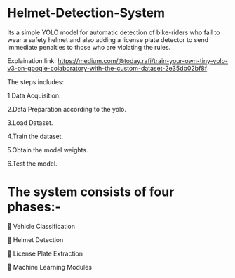 # Helmet-Detection-System
Its a simple YOLO model for automatic detection of bike-riders who fail to wear a safety helmet and also adding a license plate detector to send immediate penalties to those who are violating the rules.

Explaination link: https://medium.com/@today.rafi/train-your-own-tiny-yolo-v3-on-google-colaboratory-with-the-custom-dataset-2e35db02bf8f

The steps includes:

1.Data Acquisition.

2.Data Preparation according to the yolo.

3.Load Dataset.

4.Train the dataset.

5.Obtain the model weights.

6.Test the model.

# The system consists of four phases:-

 Vehicle Classification

 Helmet Detection

 License Plate Extraction

 Machine Learning Modules
